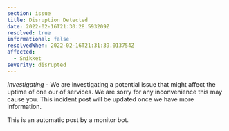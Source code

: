 ```yaml
---
section: issue
title: Disruption Detected
date: 2022-02-16T21:30:28.593209Z
resolved: true
informational: false
resolvedWhen: 2022-02-16T21:31:39.013754Z
affected:
  - Snikket
severity: disrupted
---
```

*Investigating* - We are investigating a potential issue that might affect the uptime of one our of services. We are sorry for any inconvenience this may cause you. This incident post will be updated once we have more information.

This is an automatic post by a monitor bot.
        